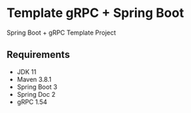# Template gRPC + Spring Boot

Spring Boot + gRPC Template Project

## Requirements

* JDK 11
* Maven 3.8.1
* Spring Boot 3
* Spring Doc 2
* gRPC 1.54